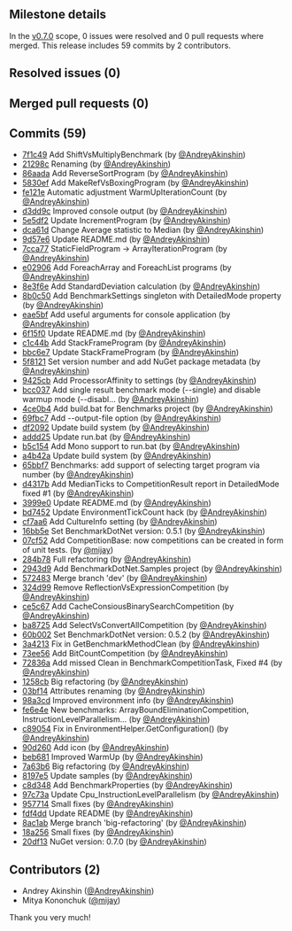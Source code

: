 ## Milestone details

In the [v0.7.0](https://github.com/dotnet/BenchmarkDotNet/issues?q=milestone:v0.7.0) scope, 
0 issues were resolved and 0 pull requests where merged.
This release includes 59 commits by 2 contributors.

## Resolved issues (0)


## Merged pull requests (0)


## Commits (59)

* [7f1c49](https://github.com/dotnet/BenchmarkDotNet/commit/7f1c491b892faf861adccc2c3c3c2b3d2befdb14) Add ShiftVsMultiplyBenchmark (by [@AndreyAkinshin](https://github.com/AndreyAkinshin))
* [21298c](https://github.com/dotnet/BenchmarkDotNet/commit/21298c52e4051567098c5a22e148867acee1c03f) Renaming (by [@AndreyAkinshin](https://github.com/AndreyAkinshin))
* [86aada](https://github.com/dotnet/BenchmarkDotNet/commit/86aadad9d7b3104186b305f984ac61d9fe4afd1e) Add ReverseSortProgram (by [@AndreyAkinshin](https://github.com/AndreyAkinshin))
* [5830ef](https://github.com/dotnet/BenchmarkDotNet/commit/5830ef2293802c4a62b15649d9b341b18e2994e4) Add MakeRefVsBoxingProgram (by [@AndreyAkinshin](https://github.com/AndreyAkinshin))
* [fe121e](https://github.com/dotnet/BenchmarkDotNet/commit/fe121ea83f5afee4c66b0645314f4154707b1010) Automatic adjustment WarmUpIterationCount (by [@AndreyAkinshin](https://github.com/AndreyAkinshin))
* [d3dd9c](https://github.com/dotnet/BenchmarkDotNet/commit/d3dd9c76d9af3b3681aa067845c524b761585082) Improved console output (by [@AndreyAkinshin](https://github.com/AndreyAkinshin))
* [5e5df2](https://github.com/dotnet/BenchmarkDotNet/commit/5e5df2b5db6acb2a6c4ad4a807c91d518306e881) Update IncrementProgram (by [@AndreyAkinshin](https://github.com/AndreyAkinshin))
* [dca61d](https://github.com/dotnet/BenchmarkDotNet/commit/dca61d5dad27d65b372da873ac1866e93bf87db4) Change Average statistic to Median (by [@AndreyAkinshin](https://github.com/AndreyAkinshin))
* [9d57e6](https://github.com/dotnet/BenchmarkDotNet/commit/9d57e694cfaa69df82ebd46011752937ab677287) Update README.md (by [@AndreyAkinshin](https://github.com/AndreyAkinshin))
* [7cca77](https://github.com/dotnet/BenchmarkDotNet/commit/7cca7715b90bf6f911d7f1c379e91f5691a441b1) StaticFieldProgram -> ArrayIterationProgram (by [@AndreyAkinshin](https://github.com/AndreyAkinshin))
* [e02906](https://github.com/dotnet/BenchmarkDotNet/commit/e02906734b09825bb7222a797f4a0f68577410e0) Add ForeachArray and ForeachList programs (by [@AndreyAkinshin](https://github.com/AndreyAkinshin))
* [8e3f6e](https://github.com/dotnet/BenchmarkDotNet/commit/8e3f6e94a26ddb2f979b04dfe0e72e99f05ab7a1) Add StandardDeviation calculation (by [@AndreyAkinshin](https://github.com/AndreyAkinshin))
* [8b0c50](https://github.com/dotnet/BenchmarkDotNet/commit/8b0c505002683d2168fc44c4cd51f3c1ab3a22cf) Add BenchmarkSettings singleton with DetailedMode property (by [@AndreyAkinshin](https://github.com/AndreyAkinshin))
* [eae5bf](https://github.com/dotnet/BenchmarkDotNet/commit/eae5bf127fac077bbd5409f2ee7a676f151e4af8) Add useful arguments for console application (by [@AndreyAkinshin](https://github.com/AndreyAkinshin))
* [6f15f0](https://github.com/dotnet/BenchmarkDotNet/commit/6f15f000ba6a165bd468fb801454cf2026684142) Update README.md (by [@AndreyAkinshin](https://github.com/AndreyAkinshin))
* [c1c44b](https://github.com/dotnet/BenchmarkDotNet/commit/c1c44b3e4eedaf29cea76aa626974ea94157ff90) Add StackFrameProgram (by [@AndreyAkinshin](https://github.com/AndreyAkinshin))
* [bbc6e7](https://github.com/dotnet/BenchmarkDotNet/commit/bbc6e76035a62b5b80038c6c2a84545d755d551b) Update StackFrameProgram (by [@AndreyAkinshin](https://github.com/AndreyAkinshin))
* [5f8121](https://github.com/dotnet/BenchmarkDotNet/commit/5f8121690c6711acf94851950b1de5d295e4e3b0) Set version number and add NuGet package metadata (by [@AndreyAkinshin](https://github.com/AndreyAkinshin))
* [9425cb](https://github.com/dotnet/BenchmarkDotNet/commit/9425cb813fef1d2f0ff8c0d75b248542a5f3d149) Add ProcessorAffinity to settings (by [@AndreyAkinshin](https://github.com/AndreyAkinshin))
* [bcc037](https://github.com/dotnet/BenchmarkDotNet/commit/bcc037bd28eb7fc4154558760199bb9376c16f7c) Add single result benchmark mode (--single) and disable warmup mode (--disabl... (by [@AndreyAkinshin](https://github.com/AndreyAkinshin))
* [4ce0b4](https://github.com/dotnet/BenchmarkDotNet/commit/4ce0b4ea5999bd17979b67cc56d6e796b793367d) Add build.bat for Benchmarks project (by [@AndreyAkinshin](https://github.com/AndreyAkinshin))
* [69fbc7](https://github.com/dotnet/BenchmarkDotNet/commit/69fbc710b87b8b2d7160dcc2ad30ed2c308fb82e) Add --output-file option (by [@AndreyAkinshin](https://github.com/AndreyAkinshin))
* [df2092](https://github.com/dotnet/BenchmarkDotNet/commit/df209203de1d08f886b57d8e11ae4c0b5f6da09f) Update build system (by [@AndreyAkinshin](https://github.com/AndreyAkinshin))
* [addd25](https://github.com/dotnet/BenchmarkDotNet/commit/addd251b6079b64b494b3a18ce0aae882824eb2f) Update run.bat (by [@AndreyAkinshin](https://github.com/AndreyAkinshin))
* [b5c154](https://github.com/dotnet/BenchmarkDotNet/commit/b5c154dd88514975af8b8bb611cd30b9e25dd251) Add Mono support to run.bat (by [@AndreyAkinshin](https://github.com/AndreyAkinshin))
* [a4b42a](https://github.com/dotnet/BenchmarkDotNet/commit/a4b42a230c5cc229483e3b4bdb814b6b8c8360ab) Update build system (by [@AndreyAkinshin](https://github.com/AndreyAkinshin))
* [65bbf7](https://github.com/dotnet/BenchmarkDotNet/commit/65bbf7fb990db2e48561bc81602d4b3331b8330c) Benchmarks: add support of selecting target program via number (by [@AndreyAkinshin](https://github.com/AndreyAkinshin))
* [d4317b](https://github.com/dotnet/BenchmarkDotNet/commit/d4317b4a5ea7de695fe07afdcf2ad6b5042d7023) Add MedianTicks to CompetitionResult report in DetailedMode fixed #1 (by [@AndreyAkinshin](https://github.com/AndreyAkinshin))
* [3999e0](https://github.com/dotnet/BenchmarkDotNet/commit/3999e05be173fb41ad9628c75227222ce7ff5209) Update README.md (by [@AndreyAkinshin](https://github.com/AndreyAkinshin))
* [bd7452](https://github.com/dotnet/BenchmarkDotNet/commit/bd74527fe767b71e29f6fc59138eea93d5b65eb3) Update EnvironmentTickCount hack (by [@AndreyAkinshin](https://github.com/AndreyAkinshin))
* [cf7aa6](https://github.com/dotnet/BenchmarkDotNet/commit/cf7aa6840f65c88babd814683e1b6989b732e6f0) Add CultureInfo setting (by [@AndreyAkinshin](https://github.com/AndreyAkinshin))
* [16bb5e](https://github.com/dotnet/BenchmarkDotNet/commit/16bb5e29899e9e63f399e2d18702b638f0b12eb6) Set BenchmarkDotNet version: 0.5.1 (by [@AndreyAkinshin](https://github.com/AndreyAkinshin))
* [07cf52](https://github.com/dotnet/BenchmarkDotNet/commit/07cf528a14fba43a187aa41709505d150a54b511) Add CompetitionBase: now competitions can be created in form of unit tests. (by [@mijay](https://github.com/mijay))
* [284b78](https://github.com/dotnet/BenchmarkDotNet/commit/284b78e97da6bed3326b6b89d222c85f0795d1a6) Full refactoring (by [@AndreyAkinshin](https://github.com/AndreyAkinshin))
* [2943d9](https://github.com/dotnet/BenchmarkDotNet/commit/2943d9a210f813e2bd8c6d6d77559822446ea842) Add BenchmarkDotNet.Samples project (by [@AndreyAkinshin](https://github.com/AndreyAkinshin))
* [572483](https://github.com/dotnet/BenchmarkDotNet/commit/572483056acbf6134e5b4c67c426df4b84ffb043) Merge branch 'dev' (by [@AndreyAkinshin](https://github.com/AndreyAkinshin))
* [324d99](https://github.com/dotnet/BenchmarkDotNet/commit/324d99e8fb49dc93969fe16250834c14143f3ad2) Remove ReflectionVsExpressionCompetition (by [@AndreyAkinshin](https://github.com/AndreyAkinshin))
* [ce5c67](https://github.com/dotnet/BenchmarkDotNet/commit/ce5c678e52ca4364c872b40dfbbc226572227e12) Add CacheConsiousBinarySearchCompetition (by [@AndreyAkinshin](https://github.com/AndreyAkinshin))
* [ba8725](https://github.com/dotnet/BenchmarkDotNet/commit/ba8725add74c8c439318d6244bc07f892f05668e) Add SelectVsConvertAllCompetition (by [@AndreyAkinshin](https://github.com/AndreyAkinshin))
* [60b002](https://github.com/dotnet/BenchmarkDotNet/commit/60b002a6fb0f9a7d7cc4efa9d0c98935272b3ebf) Set BenchmarkDotNet version: 0.5.2 (by [@AndreyAkinshin](https://github.com/AndreyAkinshin))
* [3a4213](https://github.com/dotnet/BenchmarkDotNet/commit/3a4213ed8d994df1ba3cd4c233083a0c911107d2) Fix in GetBenchmarkMethodClean (by [@AndreyAkinshin](https://github.com/AndreyAkinshin))
* [73ee56](https://github.com/dotnet/BenchmarkDotNet/commit/73ee5649b72d250b9b1ed1440a93e5c60773abf7) Add BitCountCompetition (by [@AndreyAkinshin](https://github.com/AndreyAkinshin))
* [72836a](https://github.com/dotnet/BenchmarkDotNet/commit/72836ae80fd38205ae93863a28ef22d03644b2a1) Add missed Clean in BenchmarkCompetitionTask, Fixed #4 (by [@AndreyAkinshin](https://github.com/AndreyAkinshin))
* [1258cb](https://github.com/dotnet/BenchmarkDotNet/commit/1258cb4a27c8ac3723a72fb44c05d103da4b277d) Big refactoring (by [@AndreyAkinshin](https://github.com/AndreyAkinshin))
* [03bf14](https://github.com/dotnet/BenchmarkDotNet/commit/03bf14cffca1dc1492c3640d351e508c347f3467) Attributes renaming (by [@AndreyAkinshin](https://github.com/AndreyAkinshin))
* [98a3cd](https://github.com/dotnet/BenchmarkDotNet/commit/98a3cd91ed34e70c83df7d6685e5baef442af76d) Improved environment info (by [@AndreyAkinshin](https://github.com/AndreyAkinshin))
* [fe6e4e](https://github.com/dotnet/BenchmarkDotNet/commit/fe6e4efd7e4750bd2a4302cf86287223cb83e178) New benchmarks: ArrayBoundEliminationCompetition, InstructionLevelParallelism... (by [@AndreyAkinshin](https://github.com/AndreyAkinshin))
* [c89054](https://github.com/dotnet/BenchmarkDotNet/commit/c890546c8effa28affa6334bc84e4c9ec8c95a05) Fix in EnvironmentHelper.GetConfiguration() (by [@AndreyAkinshin](https://github.com/AndreyAkinshin))
* [90d260](https://github.com/dotnet/BenchmarkDotNet/commit/90d260b505e432521181605381383eb8afb49ff7) Add icon (by [@AndreyAkinshin](https://github.com/AndreyAkinshin))
* [beb681](https://github.com/dotnet/BenchmarkDotNet/commit/beb6818e09e4a254750f3a722ecb4b1e5e529812) Improved WarmUp (by [@AndreyAkinshin](https://github.com/AndreyAkinshin))
* [7a63b6](https://github.com/dotnet/BenchmarkDotNet/commit/7a63b6b0250458f8f054d7e4b3a3a7d867d0ea9e) Big refactoring (by [@AndreyAkinshin](https://github.com/AndreyAkinshin))
* [8197e5](https://github.com/dotnet/BenchmarkDotNet/commit/8197e5a61fa51f14f72f2b07eb10fd81b19c17ef) Update samples (by [@AndreyAkinshin](https://github.com/AndreyAkinshin))
* [c8d348](https://github.com/dotnet/BenchmarkDotNet/commit/c8d34850a80f17fb206d528588ab57c2548d337f) Add BenchmarkProperties (by [@AndreyAkinshin](https://github.com/AndreyAkinshin))
* [97c73a](https://github.com/dotnet/BenchmarkDotNet/commit/97c73a22e20888564fe2269b55ee446727a72c80) Update Cpu_InstructionLevelParallelism (by [@AndreyAkinshin](https://github.com/AndreyAkinshin))
* [957714](https://github.com/dotnet/BenchmarkDotNet/commit/957714753aef9e169e4738b46fd1d73fdcbebdf3) Small fixes (by [@AndreyAkinshin](https://github.com/AndreyAkinshin))
* [fdf4dd](https://github.com/dotnet/BenchmarkDotNet/commit/fdf4dd54c47b8f689d349b20379e48cac94698a4) Update README (by [@AndreyAkinshin](https://github.com/AndreyAkinshin))
* [8ac1ab](https://github.com/dotnet/BenchmarkDotNet/commit/8ac1ab6699dd24ff3dfb21117888a381b7df67f2) Merge branch 'big-refactoring' (by [@AndreyAkinshin](https://github.com/AndreyAkinshin))
* [18a256](https://github.com/dotnet/BenchmarkDotNet/commit/18a256823b4e74ae4499d18b2129c83c1d4af476) Small fixes (by [@AndreyAkinshin](https://github.com/AndreyAkinshin))
* [20df13](https://github.com/dotnet/BenchmarkDotNet/commit/20df13026fd377a188653cdd68889ac1b14ec2e8) NuGet version: 0.7.0 (by [@AndreyAkinshin](https://github.com/AndreyAkinshin))

## Contributors (2)

* Andrey Akinshin ([@AndreyAkinshin](https://github.com/AndreyAkinshin))
* Mitya Kononchuk ([@mijay](https://github.com/mijay))

Thank you very much!

